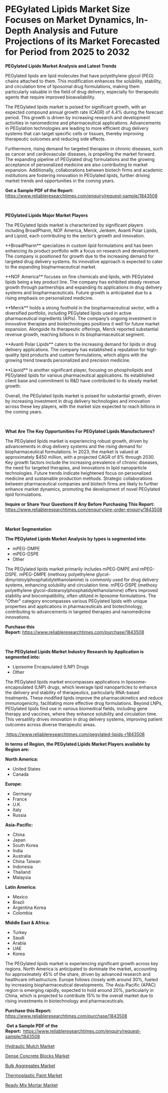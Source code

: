 <p><h1>PEGylated Lipids Market Size Focuses on Market Dynamics, In-Depth Analysis and Future Projections of its Market Forecasted for Period from 2025 to 2032</h1></p><p><strong>PEGylated Lipids Market Analysis and Latest Trends</strong></p>
<p><p>PEGylated lipids are lipid molecules that have polyethylene glycol (PEG) chains attached to them. This modification enhances the solubility, stability, and circulation time of liposomal drug formulations, making them particularly valuable in the field of drug delivery, especially for therapeutic agents that require improved bioavailability.</p><p>The PEGylated lipids market is poised for significant growth, with an expected compound annual growth rate (CAGR) of 4.4% during the forecast period. This growth is driven by increasing research and development activities in nanomedicine and pharmaceutical applications. Advancements in PEGylation technologies are leading to more efficient drug delivery systems that can target specific cells or tissues, thereby improving therapeutic outcomes and reducing side effects.</p><p>Furthermore, rising demand for targeted therapies in chronic diseases, such as cancer and cardiovascular diseases, is propelling the market forward. The expanding pipeline of PEGylated drug formulations and the growing acceptance of personalized medicine are also contributing to market expansion. Additionally, collaborations between biotech firms and academic institutions are fostering innovation in PEGylated lipids, further driving market trends and opportunities in the coming years.</p></p>
<p><strong>Get a Sample PDF of the Report:&nbsp;</strong> <a href="https://www.reliableresearchtimes.com/enquiry/request-sample/1843508?utm_campaign=2229&utm_medium=2&utm_source=Github&utm_content=ia&utm_term=30012025&utm_id=pegylated-lipids">https://www.reliableresearchtimes.com/enquiry/request-sample/1843508</a></p>
<p>&nbsp;</p>
<p><strong>PEGylated Lipids Major Market Players</strong></p>
<p><p>The PEGylated lipids market is characterized by significant players including BroadPharm, NOF America, Merck, Jenkem, Avanti Polar Lipids, and Lipoid, each contributing to the sector’s growth and innovation.</p><p>**BroadPharm** specializes in custom lipid formulations and has been enhancing its product portfolio with a focus on research and development. The company is positioned for growth due to the increasing demand for targeted drug delivery systems. Its innovative approach is expected to cater to the expanding biopharmaceutical market.</p><p>**NOF America** focuses on fine chemicals and lipids, with PEGylated lipids being a key product line. The company has exhibited steady revenue growth through partnerships and expanding its applications in drug delivery systems and biopharmaceuticals. Future growth is anticipated due to a rising emphasis on personalized medicine.</p><p>**Merck** holds a strong foothold in the biopharmaceutical sector, with a diversified portfolio, including PEGylated lipids used in active pharmaceutical ingredients (APIs). The company’s ongoing investment in innovative therapies and biotechnologies positions it well for future market expansion. Alongside its therapeutic offerings, Merck reported substantial revenue growth, reaching billions in its biopharmaceutical segment.</p><p>**Avanti Polar Lipids** caters to the increasing demand for lipids in drug delivery applications. The company has established a reputation for high-quality lipid products and custom formulations, which aligns with the growing trend towards personalized and precision medicine.</p><p>**Lipoid** is another significant player, focusing on phospholipids and PEGylated lipids for various pharmaceutical applications. Its established client base and commitment to R&D have contributed to its steady market growth.</p><p>Overall, the PEGylated lipids market is poised for substantial growth, driven by increasing investment in drug delivery technologies and innovation across these key players, with the market size expected to reach billions in the coming years.</p></p>
<p>&nbsp;</p>
<p><strong>What Are The Key Opportunities For PEGylated Lipids Manufacturers?</strong></p>
<p><p>The PEGylated lipids market is experiencing robust growth, driven by advancements in drug delivery systems and the rising demand for biopharmaceutical formulations. In 2023, the market is valued at approximately $450 million, with a projected CAGR of 8% through 2030. Key growth factors include the increasing prevalence of chronic diseases, the need for targeted therapies, and innovations in lipid nanoparticle technologies. Future trends indicate heightened focus on personalized medicine and sustainable production methods. Strategic collaborations between pharmaceutical companies and biotech firms are likely to further enhance market dynamics, promoting the development of novel PEGylated lipid formulations.</p></p>
<p><strong>Inquire or Share Your Questions If Any Before Purchasing This Report:</strong> <a href="https://www.reliableresearchtimes.com/enquiry/pre-order-enquiry/1843508?utm_campaign=2229&utm_medium=2&utm_source=Github&utm_content=ia&utm_term=30012025&utm_id=pegylated-lipids">https://www.reliableresearchtimes.com/enquiry/pre-order-enquiry/1843508</a></p>
<p>&nbsp;</p>
<p><strong>Market Segmentation</strong></p>
<p><strong>The PEGylated Lipids Market Analysis by types is segmented into:</strong></p>
<p><ul><li>mPEG-DMPE</li><li>mPEG-DSPE</li><li>Other</li></ul></p>
<p><p>The PEGylated lipids market primarily includes mPEG-DMPE and mPEG-DSPE. mPEG-DMPE (methoxy polyethylene glycol-dimyristoylphosphatidylethanolamine) is commonly used for drug delivery systems, enhancing solubility and circulation time. mPEG-DSPE (methoxy polyethylene glycol-distearoylphosphatidylethanolamine) offers improved stability and biocompatibility, often utilized in liposome formulations. The "Other" category encompasses various PEGylated lipids with unique properties and applications in pharmaceuticals and biotechnology, contributing to advancements in targeted therapies and nanomedicine innovations.</p></p>
<p><strong>Purchase this Report:&nbsp;</strong><a href="https://www.reliableresearchtimes.com/purchase/1843508?utm_campaign=2229&utm_medium=2&utm_source=Github&utm_content=ia&utm_term=30012025&utm_id=pegylated-lipids">https://www.reliableresearchtimes.com/purchase/1843508</a></p>
<p>&nbsp;</p>
<p><strong>The PEGylated Lipids Market Industry Research by Application is segmented into:</strong></p>
<p><ul><li>Liposome Encapsulated (LNP) Drugs</li><li>Other</li></ul></p>
<p><p>The PEGylated lipids market encompasses applications in liposome-encapsulated (LNP) drugs, which leverage lipid nanoparticles to enhance the delivery and stability of therapeutics, particularly RNA-based treatments. These modified lipids improve the pharmacokinetics and reduce immunogenicity, facilitating more effective drug formulations. Beyond LNPs, PEGylated lipids find use in various biomedical fields, including gene therapy and vaccines, where they enhance solubility and circulation time. This versatility drives innovation in drug delivery systems, improving patient outcomes across diverse therapeutic areas.</p></p>
<p><a href="https://www.reliableresearchtimes.com/pegylated-lipids-r1843508?utm_campaign=2229&utm_medium=2&utm_source=Github&utm_content=ia&utm_term=30012025&utm_id=pegylated-lipids">&nbsp;https://www.reliableresearchtimes.com/pegylated-lipids-r1843508</a></p>
<p><strong>In terms of Region, the PEGylated Lipids Market Players available by Region are:</strong></p>
<p>
    <p> <strong> North America: </strong>
        <ul>
            <li>United States</li>
            <li>Canada</li>
        </ul>
        </p> 
    <p> <strong> Europe: </strong>
        <ul>
            <li>Germany</li>
            <li>France</li>
            <li>U.K.</li>
            <li>Italy</li>
            <li>Russia</li>
        </ul>
        </p> 
    <p> <strong> Asia-Pacific: </strong>
        <ul>
            <li>China</li>
            <li>Japan</li>
            <li>South Korea</li>
            <li>India</li>
            <li>Australia</li>
            <li>China Taiwan</li>
            <li>Indonesia</li>
            <li>Thailand</li>
            <li>Malaysia</li>
        </ul>
        </p> 
    <p> <strong> Latin America: </strong>
        <ul>
            <li>Mexico</li>
            <li>Brazil</li>
            <li>Argentina Korea</li>
            <li>Colombia</li>
        </ul>
        </p> 
    <p> <strong> Middle East & Africa: </strong>
        <ul>
            <li>Turkey</li>
            <li>Saudi</li>
            <li>Arabia</li>
            <li>UAE</li>
            <li>Korea</li>
        </ul>
    </p>
    </p>
<p><p>The PEGylated lipids market is experiencing significant growth across key regions. North America is anticipated to dominate the market, accounting for approximately 45% of the share, driven by advanced research and healthcare infrastructure. Europe follows closely with around 30%, fueled by increasing biopharmaceutical developments. The Asia-Pacific (APAC) region is emerging rapidly, expected to hold around 20%, particularly in China, which is projected to contribute 15% to the overall market due to rising investments in biotechnology and pharmaceuticals.</p></p>
<p><strong>Purchase this Report: </strong><a href="https://www.reliableresearchtimes.com/purchase/1843508?utm_campaign=2229&utm_medium=2&utm_source=Github&utm_content=ia&utm_term=30012025&utm_id=pegylated-lipids">https://www.reliableresearchtimes.com/purchase/1843508</a></p>
<p>&nbsp;<strong>Get a Sample PDF of the Report:&nbsp;&nbsp;</strong><a href="https://www.reliableresearchtimes.com/enquiry/request-sample/1843508?utm_campaign=2229&utm_medium=2&utm_source=Github&utm_content=ia&utm_term=30012025&utm_id=pegylated-lipids">https://www.reliableresearchtimes.com/enquiry/request-sample/1843508</a></p>
<p><strong></strong></p>
<p><p><a href="https://github.com/beroxiluwaya/Market-Research-Report-List-1/blob/main/hydraulic-mulch-market.md?utm_campaign=2229&utm_medium=2&utm_source=Github&utm_content=ia&utm_term=30012025&utm_id=pegylated-lipids">Hydraulic Mulch Market</a></p><p><a href="https://github.com/SanjidaKhan901/Market-Research-Report-List-1/blob/main/dense-concrete-blocks-market.md?utm_campaign=2229&utm_medium=2&utm_source=Github&utm_content=ia&utm_term=30012025&utm_id=pegylated-lipids">Dense Concrete Blocks Market</a></p><p><a href="https://github.com/pizolina/Market-Research-Report-List-6/blob/main/bulk-aggregates-market.md?utm_campaign=2229&utm_medium=2&utm_source=Github&utm_content=ia&utm_term=30012025&utm_id=pegylated-lipids">Bulk Aggregates Market</a></p><p><a href="https://github.com/genayziben/Market-Research-Report-List-1/blob/main/thermoplastic-paint-market.md?utm_campaign=2229&utm_medium=2&utm_source=Github&utm_content=ia&utm_term=30012025&utm_id=pegylated-lipids">Thermoplastic Paint Market</a></p><p><a href="https://github.com/tamvrosiya/Market-Research-Report-List-6/blob/main/ready-mix-mortar-market.md?utm_campaign=2229&utm_medium=2&utm_source=Github&utm_content=ia&utm_term=30012025&utm_id=pegylated-lipids">Ready Mix Mortar Market</a></p></p>